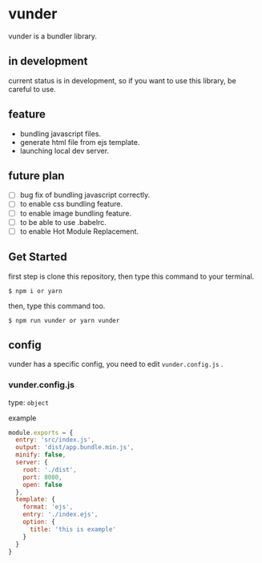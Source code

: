 # vunder
vunder is a bundler library.  

## in development
current status is in development, so if you want to use this library, be careful to use.

## feature
- bundling javascript files.
- generate html file from ejs template.
- launching local dev server.

## future plan
- [ ] bug fix of bundling javascript correctly.
- [ ] to enable css bundling feature.
- [ ] to enable image bundling feature.
- [ ] to be able to use .babelrc.
- [ ] to enable Hot Module Replacement.

## Get Started
first step is clone this repository, then type this command to your terminal.
```
$ npm i or yarn
```

then, type this command too.
```
$ npm run vunder or yarn vunder
```

## config
vunder has a specific config, you need to edit `vunder.config.js` .

### vunder.config.js
type: `object`

example
```js
module.exports = {
  entry: 'src/index.js',
  output: 'dist/app.bundle.min.js',
  minify: false,
  server: {
    root: './dist',
    port: 8080,
    open: false
  },
  template: {
    format: 'ejs',
    entry: './index.ejs',
    option: {
      title: 'this is example'
    }
  }
}
```